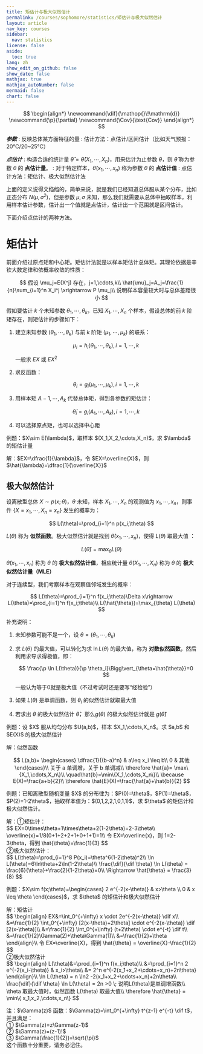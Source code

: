 ```yaml
---
title: 矩估计与极大似然估计
permalink: /courses/sophomore/statistics/矩估计与极大似然估计
layout: article
nav_key: courses
sidebar:
  nav: statistics
license: false
aside:
  toc: true
lang: zh
show_edit_on_github: false
show_date: false
mathjax: true
mathjax_autoNumber: false
mermaid: false
chart: false
---
```

<!--more-->

$$
\begin{align*}
\newcommand{\dif}{\mathop{}\!\mathrm{d}}
\newcommand{\p}{\partial}
\newcommand{\Cov}{\text{Cov}}
\end{align*}
$$

***参数***
: 反映总体某方面特征的量
: 估计方法：点估计/区间估计（比如天气预报：20℃/20~25℃）

***点估计***
: 构造合适的统计量 $\hat{\theta}=\hat{\theta}(X_1,\cdots,X_n)$，用来估计为止参数 $\theta$，则 $\hat{\theta}$ 称为参数 $\theta$ 的 **点估计量**。
: 对于特定样本，$\hat{\theta}(x_1,\cdots,x_n)$ 称为参数 $\theta$ 的 **点估计值**
: 点估计方法：矩估计、极大似然估计法

上面的定义说得文绉绉的，简单来说，就是我们已经知道总体服从某个分布，比如正态分布 $N(\mu,\sigma^2)$，但是参数 $\mu,\sigma$ 未知，那么我们就需要从总体中抽取样本，利用样本估计参数，估计出一个值就是点估计，估计出一个范围就是区间估计。

下面介绍点估计的两种方法。

# 矩估计

前面介绍过原点矩和中心矩。矩估计法就是以样本矩估计总体矩。其理论依据是辛钦大数定律和依概率收敛的性质：

$$
假设 \mu_j=E(X^j) 存在，j=1,\cdots,k\\
\hat{\mu}_j=A_j=\frac{1}{n}\sum_{i=1}^n X_i^j \xrightarrow P \mu_j\\
说明样本容量较大时与总体差距很小
$$

假如要估计 $k$ 个未知参数 $\theta_1,\cdots,\theta_k$，已知 $X_1,\cdots,X_n$ 个样本，假设总体的前 $k$ 阶矩存在，则矩估计的步骤如下：

1. 建立未知参数 $(\theta_1,\cdots,\theta_k)$ 与前 $k$ 阶矩 $(\mu_1,\cdots,\mu_k)$ 的联系：
   
   $$
   \mu_i=h_i(\theta_1,\cdots,\theta_k),i=1,\cdots,k
   $$

   一般求 $EX$ 或 $EX^2$

2. 求反函数：

   $$
   \theta_i=g_i(\mu_1,\cdots,\mu_k),i=1,\cdots,k
   $$

3. 用样本矩 $A-1,\cdots,A_k$ 代替总体矩，得到各参数的矩估计：

   $$
   \hat{\theta}_i=g_i(A_1,\cdots,A_k),i=1,\cdots,k
   $$

4. 可以选择原点矩，也可以选择中心距

<p class="success">
例题：$X\sim E(\lambda)$，取样本 $(X_1,X_2,\cdots,X_n)$，求 $\lambda$ 的矩估计量
</p>

<p class="info">
解：$EX=\dfrac{1}{\lambda}$，令 $EX=\overline{X}$，则 $\hat{\lambda}=\dfrac{1}{\overline{X}}$
</p>


## 极大似然估计

设离散型总体 $X \sim p(x;\theta)$，$\theta$ 未知，样本 $X_1,\cdots,X_n$ 的观测值为 $x_1,\cdots,x_n$，则事件 $\{X=x_1,\cdots,X_n=x_n\}$ 发生的概率为：

$$
L(\theta)=\prod_{i=1}^n p(x_i;\theta)
$$

$L(\theta)$ 称为 **似然函数**。极大似然估计就是找到 $\hat{\theta}(x_1,\cdots,x_n)$，使得 $L(\theta)$ 取最大值 ：

$$
L(\hat{\theta})=\max_{\theta} L(\theta)
$$

$\hat{\theta}(x_1,\cdots,x_n)$ 称为 $\theta$ 的 **极大似然估计值**，相应统计量 $\hat{\theta}(X_1,\cdots,X_n)$ 称为 $\theta$ 的 **极大似然估计量（MLE）**

对于连续型，我们考察样本在观察值邻域发生的概率：

$$
L(\theta)=\prod_{i=1}^n f(x_i;\theta)\Delta x\rightarrow L(\theta)=\prod_{i=1}^n f(x_i;\theta)\\
L(\hat{\theta})=\max_{\theta} L(\theta)
$$

补充说明：

1. 未知参数可能不是一个，设 $\theta=(\theta_1,\cdots,\theta_k)$
2. 求 $L(\theta)$ 的最大值，可以转化为求 $\ln L(\theta)$ 的最大值，称为 **对数似然函数**，然后利用求导求得极值，即：

   $$
   \frac{\p \ln L(\theta)}{\p \theta_i}\Bigg\vert_{\theta=\hat{\theta}}=0
   $$

   一般认为等于0就是极大值（不过考试时还是要写“经检验”）

3. 如果 $L(\theta)$ 是单调函数，则 $\theta_i$ 的似然估计就取最大值
4. 若求出 $\theta$ 的极大似然估计 $\hat{\theta}$，那么$g(\theta)$ 的极大似然估计就是 $g(\hat{\theta})$

<p class="success">
例题：设 $X$ 服从均匀分布 $U(a,b)$，样本 $X_1,\cdots,X_n$。求 $a,b$ 和 $E(X)$ 的极大似然估计
</p>

<p class="info">
解：似然函数<br>

$$
L(a,b)=
\begin{cases}
\dfrac{1}{(b-a)^n} & a\leq x_i \leq b\\
0 & 其他
\end{cases}\\
关于 a 单调增，关于 b 单调减\\
\therefore \hat{a}= \max\{X_1,\cdots,X_n\}\\
\quad\hat{b}=\min\{X_1,\cdots,X_n\}\\
\because E(X)=\frac{a+b}{2}\\
\therefore \hat{E}(X)=\frac{\hat{a}+\hat{b}}{2}
$$
</p>

<p class="success">
例题：已知离散型随机变量 $X$ 的分布律为：$P(0)=\theta$，$P(1)=\theta$，$P(2)=1-2\theta$，抽取样本值为：$(0,1,2,2,1,0,1,1)$，求 $\theta$ 的矩估计和极大似然估计。
</p>

<p class="info">
解：①矩估计：<br>
$$
EX=0\times\theta+1\times\theta+2(1-2\theta)=2-3\theta\\
\overline{x}=1/8(0+1+2+2+1+0+1+1)=1\\
令 EX=\overline{x}，则 1=2-3\theta，得到 \hat{\theta}=\frac{1}{3}
$$<br>
②极大似然估计：<br>
$$
L(\theta)=\prod_{i=1}^8 P(x_i)=\theta^6(1-2\theta)^2\\
\ln L(\theta)=6\ln\theta+2\ln(1-2\theta)\\
\frac{\dif}{\dif \theta} \ln L(\theta) = \frac{6}{\theta}+\frac{2}{1-2\theta}=0\\
\Rightarrow \hat{\theta} = \frac{3}{8}
$$
</p>

<p class="success">
例题：$X\sim f(x;\theta)=\begin{cases} 2 e^{-2(x-\theta)} & x>\theta \\ 0 & x \leq \theta \end{cases}$，求 $\theta$ 的矩估计和极大似然估计
</p>

<p class="info">
解：矩估计<br>
$$
\begin{align}
EX&=\int_0^{+\infty} x \cdot 2e^{-2(x-\theta)} \dif x\\
&=\frac{1}{2} \int_0^{+\infty} [2(x-\theta)+2\theta] \cdot e^{-2(x-\theta)} \dif [2(x-\theta)]\\
&=\frac{1}{2} \int_0^{+\infty} (t+2\theta) \cdot e^{-t} \dif t\\
&=\frac{1}{2}\Gamma(2)+\theta\Gamma(1)\\
&=\frac{1}{2}+\theta
\end{align}\\
令 EX=\overline{X}，得到 \hat{\theta} = \overline{X}-\frac{1}{2}
$$<br>
②极大似然估计<br>
$$
\begin{align}
L(\theta)&=\prod_{i=1}^n f(x_i;\theta)\\
&=\prod_{i=1}^n 2 e^{-2(x_i-\theta)} & x_i>\theta\\
&= 2^n e^{-2(x_1+x_2+\cdots+x_n)+2n\theta}
\end{align}\\
\ln L(\theta) = n \ln2 -2(x_1+x_2+\cdots+x_n)+2n\theta\\
\frac{\dif}{\dif \theta} \ln L(\theta) = 2n >0 \; 说明L(\theta)是单调增函数\\
\theta 取最大值时，似然函数 L(\theta) 取最大值\\
\therefore \hat{\theta} = \min\{ x_1,x_2,\cdots,x_n\}
$$
</p>

<p class="error">
注：$\Gamma(z)$ 函数：$\Gamma(z)=\int_0^{+\infty} t^{z-1} e^{-t} \dif t$，并且满足：<br>
① $\Gamma(z)=z\Gamma(z-1)$<br>
② $\Gamma(z)=(z-1)!$<br>
③ $\Gamma(\frac{1}{2})=\sqrt{\pi}$<br>
这个函数十分重要，请务必记住。
</p>